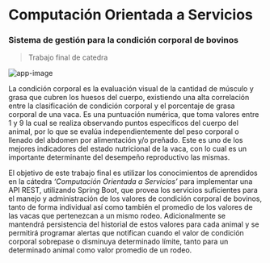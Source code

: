 # Computación Orientada a Servicios
### Sistema de gestión para la condición corporal de bovinos 
> Trabajo final de catedra

![app-image](/screenshots/app-icon.png)

La condición corporal es la evaluación visual de la cantidad de músculo y grasa que cubren los huesos del cuerpo, existiendo una alta correlación entre la clasificación de condición corporal y el porcentaje de grasa corporal de una vaca. Es una puntuación numérica, que toma valores entre 1 y 9 la cual se  realiza observando puntos específicos del cuerpo del animal, por lo que se evalúa independientemente del peso corporal o llenado del abdomen por alimentación y/o preñado. Este es uno de los mejores indicadores del estado nutricional de la vaca, con lo cual es un importante determinante del desempeño reproductivo las mismas. 

El objetivo de este trabajo final es utilizar los conocimientos de aprendidos en la cátedra _‘Computación Orientada a Servicios’_ para implementar una API REST, utilizando Spring Boot, que provea los servicios suficientes para el manejo y administración de los valores de condición corporal de bovinos, tanto de forma individual así como también el promedio de los valores de las vacas que pertenezcan a un mismo rodeo. Adicionalmente se mantendrá persistencia del historial de estos valores para cada animal y se permitirá programar alertas que notifican cuando el valor de condición corporal sobrepase o disminuya determinado límite, tanto para un determinado animal como valor promedio de un rodeo.
